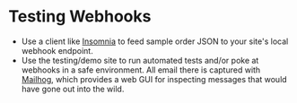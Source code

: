 # Testing Webhooks

- Use a client like [Insomnia](https://insomnia.rest/) to feed sample order JSON to your site's local webhook endpoint.
- Use the testing/demo site to run automated tests and/or poke at webhooks in a safe environment. All email there is captured with [Mailhog](https://github.com/mailhog/MailHog), which provides a web GUI for inspecting messages that would have gone out into the wild.